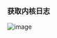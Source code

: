
### 获取内核日志
![image](https://github.com/tjyx111/note/assets/140045445/297857f9-5ad1-4d5d-ba87-d102c7d5f173)

